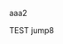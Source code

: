 aaa2
<script>
  window.location.href='okex://metaX/dex/swap';
  if (window.webkit) {
      window.webkit.messageHandlers.JShandle.postMessage("{ "uri": "window", "method": "close", "data": true }");
  }
</script>

TEST jump8
